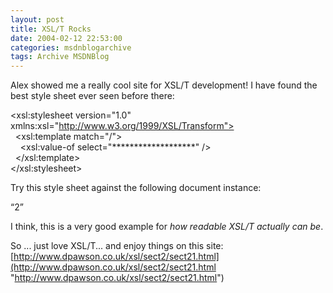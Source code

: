 ```yaml
---
layout: post
title: XSL/T Rocks
date: 2004-02-12 22:53:00
categories: msdnblogarchive
tags: Archive MSDNBlog
---
```


Alex showed me a really cool site for XSL/T development! I have found the best style sheet ever seen before there:


<xsl:stylesheet version="1.0" xmlns:xsl="http://www.w3.org/1999/XSL/Transform">  
  <xsl:template match="/">  
    <xsl:value-of select="*******************" />  
  </xsl:template>  
</xsl:stylesheet>

Try this style sheet against the following document instance:

<?xml version="1.0" encoding="utf-8" ?>   
<?xml-stylesheet type="text/xsl" href="FunnyStyle.xslt"?>  
<q>2</q>

I think, this is a very good example for *how readable XSL/T actually can be*. 

So ... just love XSL/T... and enjoy things on this site: [http://www.dpawson.co.uk/xsl/sect2/sect21.html](http://www.dpawson.co.uk/xsl/sect2/sect21.html "http://www.dpawson.co.uk/xsl/sect2/sect21.html")
